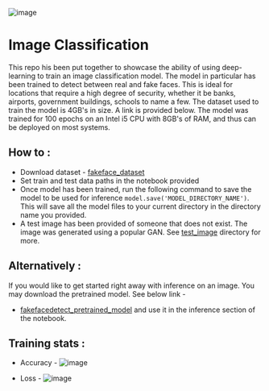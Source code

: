 ![image](https://github.com/perpendicularai/imageclassification/assets/146530480/6938491a-8670-47a1-8cb8-aed6fcad5978)



# Image Classification

This repo his been put together to showcase the ability of using deep-learning to train an image classification model. The model in particular has been trained to detect between real and fake faces. This is ideal for locations that require a high degree of security, whether it be banks, airports, government buildings, schools to name a few. The dataset used to train the model is 4GB's in size. A link is provided below. The model was trained for 100 epochs on an Intel i5 CPU with 8GB's of RAM, and thus can be deployed on most systems. 

## How to :
* Download dataset - [fakeface_dataset](https://www.kaggle.com/datasets/xhlulu/140k-real-and-fake-faces)
*  Set train and test data paths in the notebook provided
* Once model has been trained, run the following command to save the model to be used for inference `model.save('MODEL_DIRECTORY_NAME')`. This will save all the model files to your current directory in the directory name you provided.
* A test image has been provided of someone that does not exist. The image was generated using a popular GAN. See [test_image](https://github.com/perpendicularai/imageclassification/tree/main/test_image/) directory for more.

## Alternatively :
If you would like to get started right away with inference on an image. You may download the pretrained model. See below link -
* [fakefacedetect_pretrained_model](https://drive.google.com/drive/folders/1KNxjyd-FAB5TQ3KYUIU-w-3XtJs8c1QF?usp=sharing) and use it in the inference section of the notebook.

## Training stats :
* Accuracy -
![image](https://github.com/perpendicularai/imageclassification/assets/146530480/df14fb83-568b-478b-8394-2022b3409818)

* Loss -
![image](https://github.com/perpendicularai/imageclassification/assets/146530480/743fbaf9-58a8-49e9-befe-9e3f32507597)

